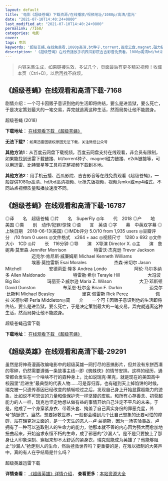 ```yaml
---
layout: default
title: '电影《超级苍蝇》下载资源/在线播放/视频地址/1080p/高清/蓝光'
date: "2021-07-10T14:40:24+0800"
last_modified_at: "2021-07-10T14:40:24+0800"
permalink: /7168/
categories: 电影
cover:
tags: 电影
keywords: '超级苍蝇,在线免费看,1080p高清,bt种子,torrent,百度云盘,magnet,磁力链,迅雷下载资源'
description: '《超级苍蝇》在线云播放手机西瓜影院吉吉影音免费看，1080p高清bd/hd未删减完整版和tc抢先枪版，mkv/mp4格式，附带bt/torrent种子、magnet/磁力链、百度云盘、网盘资源迅雷下载链接'
---
```


>内容采集生成，如果链接失效，多试几个，页面最后有更多精彩视频！收藏本页（Ctrl+D)，以后再找不麻烦。


## 《超级苍蝇》在线观看和高清下载-7168

剧情介绍：一个可卡因贩子意识到他的生活即将终结，要么是进监狱，要么死亡，于是决定策划最大的一笔交易，弄完就逃离这种生活，然而局势让他不能脱身。


超级苍蝇 (2018)

**下载地址**： [在线观看下载 《超级苍蝇》](https://www.btbtdy.me/btdy/dy13472.html) 


**无法下载?**：`如果迅雷因版权原因无法下载，关注微信公众号 `

**其他方法1**：从百度云网盘下载视频，百度云网盘支持在线观看，非会员有限制，如果能找到迅雷下载链接、bt/torrent种子、magnet磁力链接、e2dk链接等，可以用迅雷、比特彗星等工具将完整视频下载到本地。

**其他方法2**：用手机云播、西瓜影院、吉吉影音等在线免费观看《超级苍蝇》，一般提供1080p高清、hd/bd高清视频、tc抢先版视频，视频为mkv或mp4格式，不同站点视频质量和播放速度不同。


## 《超级苍蝇》在线观看和高清下载-16787

◎译　　名　超级苍蝇 ◎片　　名　SuperFly ◎年　　代　2018 ◎产　　地　美国 ◎类　　别　动作/犯罪/惊悚 ◎语　　言　英语 ◎字　　幕　中英双字幕 ◎上映日期　2018-06-13(美国) ◎IMDb评分 5.0/10 from 1,935 users ◎豆瓣评分　/10 from 0 users ◎文件格式　x264 + aac ◎视频尺寸　1280 x 692 ◎文件大小　1CD ◎片　　长　116分钟 ◎导　　演　X导演 Director X. ◎主　　演　詹妮弗·莫里森 Jennifer Morrison 　　　　　　特雷沃·杰克逊 Trevor Jackson 　　　　　　迈克尔·肯尼斯·威廉姆斯 Michael Kenneth Williams 　　　　　　埃塞·莫拉雷斯 Esai Morales 　　　　　　杰森·米切尔 Jason Mitchell 　　　　　　安德莉亚·隆多 Andrea Londo 　　　　　　阿伦·马尔多纳多 Allen Maldonado 　　　　　　特雷勒·希尔 Terayle Hill 　　　　　　大冯波 Big Boi 　　　　　　玛丽亚·Z·威尔逊 Maria Z. Wilson 　　　　　　大卫·邓斯顿 David Dunston 　　　　　　布莱恩·杜尔金 Brian F. Durkin 　　　　　　迈克尔·比斯利 Michael Beasley 　　　　　　里克·佩雷斯 Rick Perez 　　　　　　佩拉·米德尔顿 Perla Middleton◎简　　介　　一个可卡因贩子意识到他的生活即将终结，要么是进监狱，要么死亡，于是决定策划最大的一笔交易，弄完就逃离这种生活，然而局势让他不能脱身。


超级苍蝇迅雷下载

**下载地址**： [在线观看下载 《超级苍蝇》](https://www.993dy.com//vod-detail-id-31219.html) 


## 《超级英雄》在线观看和高清下载-29291

虽然是将神奇漫画改编电影中的超级英雄一网打尽的恶搞影片，但并没有东拼西凑的零碎，仍然需要遵循一条故事主线--即《蜘蛛侠》的情节安排。这样的经历，通常都会发生在一个啥啥不行的孬种身上，比如说瑞克·莱克，就是现在的美国高中校园里&ldquo;后进生&rdquo;最典型的代表人物&hellip;…可是孬归孬，也有碰到天上掉馅饼的时候，瑞克被一只遗传基因已经改变的蜻蜒咬过之后，发现自己身上开始显露超能力的迹象，比如说不可思议的力量和像保护壳一样坚硬的皮肤。和所有心存善念、初获超能力的人一样，瑞克也坚定地想从做有益的事情开始自己注定不平凡的未来。于是，他成了一个身穿紧身衣、带着头套、掩盖了自己真实身份的罪恶克星，外号“蜻蜓侠&rdquo;。当然，想要拯救世界，一般都会碰到几个比自己想象的还要可怕的障碍，站在瑞克对立面的，是一个天生的恶人--卢&middot;兰德斯，因为一场实验事故，卢拥有了一种可以盗取别人的生命力的能力，他那本就不善的内心因为强大而愈加地扭曲起来，开始追求永恒不朽的生命，成了邪恶的“沙漏人&rdquo;。是不是只要披上了那身让人印象深刻、穿起来却不太舒适的紧身衣，瑞克就能成为英雄了？他能够阻止&ldquo;沙漏人&rdquo;抢走别人的生命，然后拯救世界吗？更重要的是，在难以抵制的大笑声中，真的有人在乎结局是什么吗？</p>


超级英雄迅雷下载

**详情查看**： [《超级英雄》详情介绍](/movie/29291/)， **查看更多**：[本站资源大全](/movie/t/all/)

